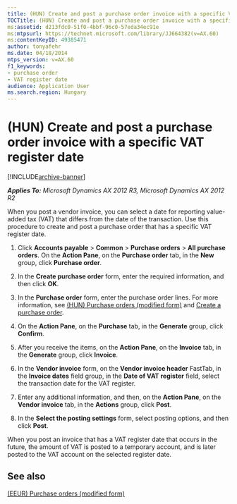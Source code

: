 ```yaml
---
title: (HUN) Create and post a purchase order invoice with a specific VAT register date
TOCTitle: (HUN) Create and post a purchase order invoice with a specific VAT register date
ms:assetid: d213fdc0-51f0-4bbf-96c0-57eda34ec91e
ms:mtpsurl: https://technet.microsoft.com/library/JJ664382(v=AX.60)
ms:contentKeyID: 49385471
author: tonyafehr
ms.date: 04/18/2014
mtps_version: v=AX.60
f1_keywords:
- purchase order
- VAT register date
audience: Application User
ms.search.region: Hungary
---
```


# (HUN) Create and post a purchase order invoice with a specific VAT register date 


[!INCLUDE[archive-banner](includes/archive-banner.md)]


_**Applies To:** Microsoft Dynamics AX 2012 R3, Microsoft Dynamics AX 2012 R2_

When you post a vendor invoice, you can select a date for reporting value-added tax (VAT) that differs from the date of the transaction. Use this procedure to create and post a purchase order that has a specific VAT register date.

1.  Click **Accounts payable** \> **Common** \> **Purchase orders** \> **All purchase orders**. On the **Action Pane**, on the **Purchase order** tab, in the **New** group, click **Purchase order**.

2.  In the **Create purchase order** form, enter the required information, and then click **OK**.

3.  In the **Purchase order** form, enter the purchase order lines. For more information, see [(HUN) Purchase orders (modified form)](https://technet.microsoft.com/library/jj714544\(v=ax.60\)) and [Create a purchase order](create-a-purchase-order.md).

4.  On the **Action Pane**, on the **Purchase** tab, in the **Generate** group, click **Confirm**.

5.  After you receive the items, on the **Action Pane**, on the **Invoice** tab, in the **Generate** group, click **Invoice**.

6.  In the **Vendor invoice** form, on the **Vendor invoice header** FastTab, in the **Invoice dates** field group, in the **Date of VAT register** field, select the transaction date for the VAT register.

7.  Enter any additional information, and then, on the **Action Pane**, on the **Vendor invoice** tab, in the **Actions** group, click **Post**.

8.  In the **Select the posting settings** form, select posting options, and then click **Post**.

When you post an invoice that has a VAT register date that occurs in the future, the amount of VAT is posted to a temporary account, and is later posted to the VAT account on the selected register date.

## See also

[(EEUR) Purchase orders (modified form)](https://technet.microsoft.com/library/jj710700\(v=ax.60\))

  


